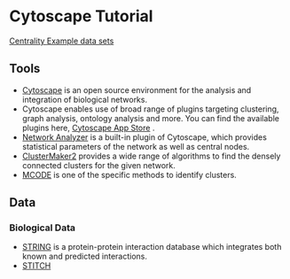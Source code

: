 # Cytoscape Tutorial

[Centrality ](https://cs.hse.ru/data/2015/05/14/1098547089/4._Centrality_Metrics.pdf)
[Example data sets](http://www-personal.umich.edu/~mejn/netdata/)

## Tools

*  [Cytoscape](http://www.cytoscape.org) is an open source environment for the analysis and
integration of biological networks.
*  Cytoscape enables use of broad range of plugins targeting clustering, graph analysis,
ontology analysis and more. You can find the available plugins here,
[Cytoscape App Store](http://apps.cytoscape.org/) .
*  [Network Analyzer](http://apps.cytoscape.org/apps/networkanalyzer) is a built-in plugin of Cytoscape, which provides statistical parameters of the network as well as central nodes.
*  [ClusterMaker2](http://apps.cytoscape.org/apps/clustermaker2) provides a wide range of algorithms to find the densely connected clusters for the given network.
*  [MCODE](http://apps.cytoscape.org/apps/mcode) is one of the specific methods to identify clusters.

## Data
### 
### Biological Data
*  [STRING](http://string-db.org) is a protein-protein interaction database which integrates both
known and predicted interactions.
*  [STITCH](http://stitch.embl.de/)
